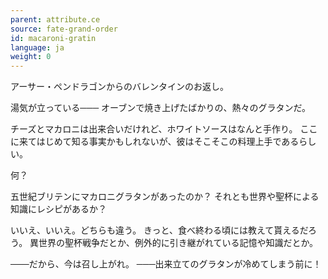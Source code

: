 ```yaml
---
parent: attribute.ce
source: fate-grand-order
id: macaroni-gratin
language: ja
weight: 0
---
```


アーサー・ペンドラゴンからのバレンタインのお返し。

湯気が立っている───
オーブンで焼き上げたばかりの、熱々のグラタンだ。

チーズとマカロニは出来合いだけれど、ホワイトソースはなんと手作り。
ここに来てはじめて知る事実かもしれないが、彼はそこそこの料理上手であるらしい。

何？

五世紀ブリテンにマカロニグラタンがあったのか？
それとも世界や聖杯による知識にレシピがあるか？

いいえ、いいえ。どちらも違う。
きっと、食べ終わる頃には教えて貰えるだろう。
異世界の聖杯戦争だとか、例外的に引き継がれている記憶や知識だとか。

───だから、今は召し上がれ。
───出来立てのグラタンが冷めてしまう前に！
